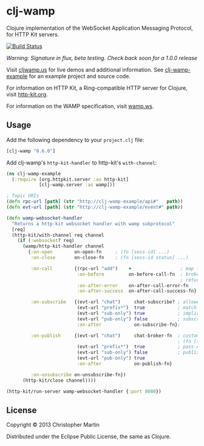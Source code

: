 # clj-wamp

Clojure implementation of the WebSocket Application Messaging Protocol,
for HTTP Kit servers.

[![Build Status](https://travis-ci.org/cgmartin/clj-wamp.png?branch=master)](https://travis-ci.org/cgmartin/clj-wamp)

*Warning: Signature in flux, beta testing. Check back soon for a 1.0.0 release*

Visit [cljwamp.us](http://cljwamp.us) for live demos and additional information.
See [clj-wamp-example](https://github.com/cgmartin/clj-wamp-example) for an example project and source code.

For information on HTTP Kit, a Ring-compatible HTTP server for Clojure, visit [http-kit.org](http://http-kit.org/).

For information on the WAMP specification, visit [wamp.ws](http://wamp.ws).

## Usage

Add the following dependency to your `project.clj` file:
```clojure
[clj-wamp "0.6.0"]
```

Add clj-wamp's `http-kit-handler` to http-kit's `with-channel`:

```clojure
(ns clj-wamp-example
  (:require [org.httpkit.server :as http-kit]
            [clj-wamp.server :as wamp]))

; Topic URIs
(defn rpc-url [path] (str "http://clj-wamp-example/api#"   path))
(defn evt-url [path] (str "http://clj-wamp-example/event#" path))

(defn wamp-websocket-handler
  "Returns a http-kit websocket handler with wamp subprotocol"
  [req]
  (http-kit/with-channel req channel
    (if (:websocket? req)
      (wamp/http-kit-handler channel
        {:on-open        on-open-fn     ; (fn [sess-id] ...)
         :on-close       on-close-fn    ; (fn [sess-id status] ...)

         :on-call        {(rpc-url "add")    +                  ; map topic to RPC fn call
                          :on-before         on-before-call-fn  ; broker incoming params or
                                                                ; return false to restrict rpc access
                          :on-after-error    on-after-call-error-fn
                          :on-after-success  on-after-call-success-fn}

         :on-subscribe   {(evt-url "chat")     chat-subscribe? ; allowed to subscribe? (fn [sess-id topic] ...)
                          (evt-url "prefix*")  true            ; match topics by prefix
                          (evt-url "sub-only") true            ; implicitly allowed
                          (evt-url "pub-only") false           ; subscription is denied
                          :on-after            on-subscribe-fn};

         :on-publish     {(evt-url "chat")     chat-broker-fn  ; custom event broker
                                                               ; (fn [sess-id topic event exclude eligible] ...)
                          (evt-url "prefix*")  true            ; pass events through as-is
                          (evt-url "sub-only") false           ; publishing is denied
                          (evt-url "pub-only") true
                          :on-after            on-publish-fn}

         :on-unsubscribe on-unsubscribe-fn})
      (http-kit/close channel))))

(http-kit/run-server wamp-websocket-handler {:port 8080})
```

## License

Copyright © 2013 Christopher Martin

Distributed under the Eclipse Public License, the same as Clojure.
